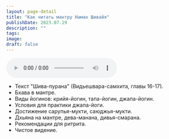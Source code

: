 ```yaml
---
layout: page-detail
title: "Как читать мантру Намах Шивайя"
publishDate: 2023.07.19
description: ""
tags:
image:
draft: false
---
```


<audio title="2023.07.19 - Как читать мантру Намах Шивайя.mp3" src="/upload/iblock/5aa/5aa8acd284462d23a9558ad5a398574a.mp3" controls=""></audio>

* Текст "Шива-пурана" (Видьешвара-самхита, главы 16-17).
* Бхава в мантре.
* Виды йогинов: крийя-йогин, тапа-йогин, джапа-йогин.
* Условия для практики джапа-йоги.
* Достижение сарупья-мукти, саюджья-мукти.
* Дхьяна на мантре, дева-манана, дивья-смарана.
* Рекомендации для ритрита.
* Чистое видение.

  
